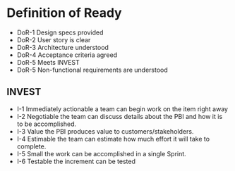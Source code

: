 # Definition of Ready

- DoR-1 Design specs provided
- DoR-2 User story is clear
- DoR-3 Architecture understood
- DoR-4 Acceptance criteria agreed
- DoR-5 Meets INVEST
- DoR-5 Non-functional requirements are understood

## INVEST

- I-1 Immediately actionable   a team can begin work on the item right away
- I-2 Negotiable   the team can discuss details about the PBI and how it is to be accomplished.
- I-3 Value   the PBI produces value to customers/stakeholders.
- I-4 Estimable   the team can estimate how much effort it will take to complete.
- I-5 Small   the work can be accomplished in a single Sprint.
- I-6 Testable the increment can be tested
